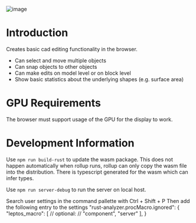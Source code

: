 ![image](https://github.com/user-attachments/assets/953a28d0-7d6e-44d3-95b3-62b93d5b23db)

# Introduction

Creates basic cad editing functionality in the browser.

- Can select and move multiple objects
- Can snap objects to other objects
- Can make edits on model level or on block level
- Show basic statistics about the underlying shapes (e.g. surface area)

# GPU Requirements

The browser must support usage of the GPU for the display to work.

# Development Information

Use `npm run build-rust` to update the wasm package. This does not happen automatically when rollup runs, rollup can only copy the wasm file into the distribution. There is typescript generated for the wasm which can infer types.

Use `npm run server-debug` to run the server on local host.

Search user settings in the command pallette with Ctrl + Shift + P
Then add the following entry to the settings
"rust-analyzer.procMacro.ignored": {
"leptos_macro": [
// optional:
// "component",
"server"
],
}
